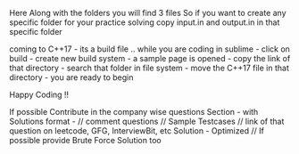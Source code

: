 Here Along with the folders you will find 3 files 
So if you want to create any specific folder for your practice solving 
copy input.in and output.in in that specific folder

coming to C++17 - its a build file ..
while you are coding in sublime - 
click on build - create new build system - a sample page is opened - 
copy the link of that directory - search that folder in file system -
move the C++17 file in that directory - you are ready to begin

Happy Coding !!

If possible Contribute in the company wise questions Section - with Solutions
format -
// comment questions
// Sample Testcases 
// link of that question on leetcode, GFG, InterviewBit, etc
   Solution - Optimized
// If possible provide Brute Force Solution too
